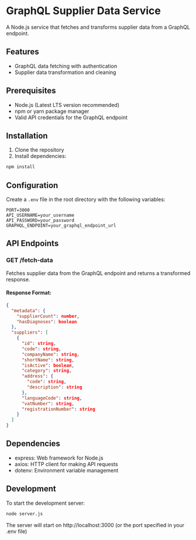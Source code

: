# GraphQL Supplier Data Service

A Node.js service that fetches and transforms supplier data from a GraphQL endpoint.

## Features

- GraphQL data fetching with authentication
- Supplier data transformation and cleaning


## Prerequisites

- Node.js (Latest LTS version recommended)
- npm or yarn package manager
- Valid API credentials for the GraphQL endpoint

## Installation

1. Clone the repository
2. Install dependencies:

```bash
npm install
```

## Configuration

Create a `.env` file in the root directory with the following variables:

```env
PORT=3000
API_USERNAME=your_username
API_PASSWORD=your_password
GRAPHQL_ENDPOINT=your_graphql_endpoint_url
```

## API Endpoints

### GET /fetch-data

Fetches supplier data from the GraphQL endpoint and returns a transformed response.

#### Response Format:

```json
{
  "metadata": {
    "supplierCount": number,
    "hasDiagnoses": boolean
  },
  "suppliers": [
    {
      "id": string,
      "code": string,
      "companyName": string,
      "shortName": string,
      "isActive": boolean,
      "category": string,
      "address": {
        "code": string,
        "description": string
      },
      "languageCode": string,
      "vatNumber": string,
      "registrationNumber": string
    }
  ]
}
```

## Dependencies

- express: Web framework for Node.js
- axios: HTTP client for making API requests
- dotenv: Environment variable management

## Development

To start the development server:

```bash
node server.js
```

The server will start on http://localhost:3000 (or the port specified in your .env file)

